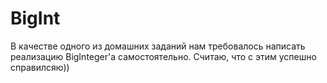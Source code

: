 # BigInt
В качестве одного из домашних заданий нам требовалось написать реализацию BigInteger'a самостоятельно. Считаю, что с этим успешно справилсяю))
